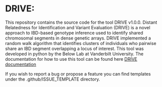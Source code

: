# DRIVE:

This repository contains the source code for the tool DRIVE v1.0.0. Distant Relatedness for Identification and Variant Evaluation (DRIVE) is a novel approach to IBD-based genotype inference used to identify shared chromosomal segments in dense genetic arrays. DRIVE implemented a random walk algorithm that identifies clusters of individuals who pairwise share an IBD segment overlapping a locus of interest. This tool was developed in python by the Below Lab at Vanderbilt University. The documentation for how to use this tool can be found here [DRIVE documentation](https://belowlab.github.io/drive/)

If you wish to report a bug or propose a feature you can find templates under the .github/ISSUE_TEMPLATE directory.